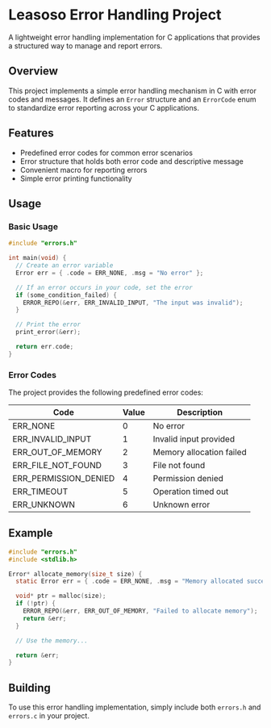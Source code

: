 # Leasoso Error Handling Project

A lightweight error handling implementation for C applications that provides a structured way to manage and report errors.

## Overview

This project implements a simple error handling mechanism in C with error codes and messages. It defines an `Error` structure and an `ErrorCode` enum to standardize error reporting across your C applications.

## Features

- Predefined error codes for common error scenarios
- Error structure that holds both error code and descriptive message
- Convenient macro for reporting errors
- Simple error printing functionality

## Usage

### Basic Usage

```c
#include "errors.h"

int main(void) {
  // Create an error variable
  Error err = { .code = ERR_NONE, .msg = "No error" };

  // If an error occurs in your code, set the error
  if (some_condition_failed) {
    ERROR_REPO(&err, ERR_INVALID_INPUT, "The input was invalid");
  }

  // Print the error
  print_error(&err);

  return err.code;
}
```

### Error Codes

The project provides the following predefined error codes:

| Code                  | Value | Description              |
| --------------------- | ----- | ------------------------ |
| ERR_NONE              | 0     | No error                 |
| ERR_INVALID_INPUT     | 1     | Invalid input provided   |
| ERR_OUT_OF_MEMORY     | 2     | Memory allocation failed |
| ERR_FILE_NOT_FOUND    | 3     | File not found           |
| ERR_PERMISSION_DENIED | 4     | Permission denied        |
| ERR_TIMEOUT           | 5     | Operation timed out      |
| ERR_UNKNOWN           | 6     | Unknown error            |

## Example

```c
#include "errors.h"
#include <stdlib.h>

Error* allocate_memory(size_t size) {
  static Error err = { .code = ERR_NONE, .msg = "Memory allocated successfully" };

  void* ptr = malloc(size);
  if (!ptr) {
    ERROR_REPO(&err, ERR_OUT_OF_MEMORY, "Failed to allocate memory");
    return &err;
  }

  // Use the memory...

  return &err;
}
```

## Building

To use this error handling implementation, simply include both `errors.h` and `errors.c` in your project.
